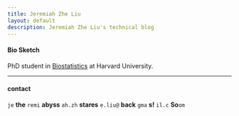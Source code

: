 ```yaml
---
title: Jeremiah Zhe Liu
layout: default
description: Jeremiah Zhe Liu's technical blog
---
```


#### Bio Sketch
PhD student in [Biostatistics](http://www.hsph.harvard.edu/biostatistics) at Harvard University. 

<!--[curriculum vitae ![CV as pdf](icons16/pdf-icon.png)]({{ BASE_PATH }}/assets/broman.pdf)

[orcid](http://orcid.org): [0000-0002-4914-6671](http://orcid.org/0000-0002-4914-6671)-->

---

<div class="container">
<h4><a name="contact"></a>contact</h4>
    <div id="hide_email">
            <code>je</code>
            <b>the</b>
            <code>remi</code>
            <b>abyss</b>
            <code>ah.zh</code>
            <b>stares</b>
            <code>e.liu@</code>
            <b>back</b>
            <code>gma</code>
            <b>s!</b>
            <code>il.c</code>
            <b>So</b><code>om</code><br/>
            </div>
</div>

